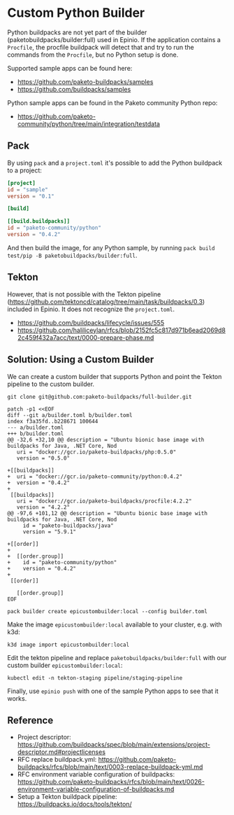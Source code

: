 # Custom Python Builder

Python buildpacks are not yet part of the builder (paketobuildpacks/builder:full) used in Epinio.
If the application contains a `Procfile`, the procfile buildpack will detect that and try to run the commands from the `Procfile`, but no Python setup is done.

Supported sample apps can be found here:
* https://github.com/paketo-buildpacks/samples
* https://github.com/buildpacks/samples

Python sample apps can be found in the Paketo community Python repo:
* https://github.com/paketo-community/python/tree/main/integration/testdata

## Pack

By using `pack` and a `project.toml` it's possible to add the Python buildpack to a project:

```toml
[project]
id = "sample"
version = "0.1"

[build]

[[build.buildpacks]]
id = "paketo-community/python"
version = "0.4.2"
```

And then build the image, for any Python sample, by running `pack build test/pip -B paketobuildpacks/builder:full`.


## Tekton

However, that is not possible with the Tekton pipeline (https://github.com/tektoncd/catalog/tree/main/task/buildpacks/0.3) included in Epinio. It does not recognize the `project.toml`.

* https://github.com/buildpacks/lifecycle/issues/555
* https://github.com/haliliceylan/rfcs/blob/2152fc5c817d971b6ead2069d82c459f432a7acc/text/0000-prepare-phase.md

## Solution: Using a Custom Builder

We can create a custom builder that supports Python and point the Tekton pipeline to the custom builder.

```
git clone git@github.com:paketo-buildpacks/full-builder.git

patch -p1 <<EOF
diff --git a/builder.toml b/builder.toml
index f3a35fd..b228671 100644
--- a/builder.toml
+++ b/builder.toml
@@ -32,6 +32,10 @@ description = "Ubuntu bionic base image with buildpacks for Java, .NET Core, Nod
   uri = "docker://gcr.io/paketo-buildpacks/php:0.5.0"
   version = "0.5.0"

+[[buildpacks]]
+  uri = "docker://gcr.io/paketo-community/python:0.4.2"
+  version = "0.4.2"
+
 [[buildpacks]]
   uri = "docker://gcr.io/paketo-buildpacks/procfile:4.2.2"
   version = "4.2.2"
@@ -97,6 +101,12 @@ description = "Ubuntu bionic base image with buildpacks for Java, .NET Core, Nod
     id = "paketo-buildpacks/java"
     version = "5.9.1"

+[[order]]
+
+  [[order.group]]
+    id = "paketo-community/python"
+    version = "0.4.2"
+
 [[order]]

   [[order.group]]
EOF

pack builder create epicustombuilder:local --config builder.toml
```

Make the image `epicustombuilder:local` available to your cluster, e.g. with k3d:

```
k3d image import epicustombuilder:local
```

Edit the tekton pipeline and replace `paketobuildpacks/builder:full` with our custom builder `epicustombuilder:local`:

```
kubectl edit -n tekton-staging pipeline/staging-pipeline
```

Finally, use `epinio push` with one of the sample Python apps to see that it works.

## Reference

* Project descriptor: https://github.com/buildpacks/spec/blob/main/extensions/project-descriptor.md#projectlicenses
* RFC replace buildpack.yml: https://github.com/paketo-buildpacks/rfcs/blob/main/text/0003-replace-buildpack-yml.md
* RFC environment variable configuration of buildpacks: https://github.com/paketo-buildpacks/rfcs/blob/main/text/0026-environment-variable-configuration-of-buildpacks.md
* Setup a Tekton buildpack pipeline: https://buildpacks.io/docs/tools/tekton/
